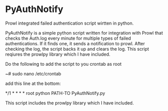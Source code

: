 PyAuthNotify
============

Prowl integrated failed authentication script wirtten in python.

PyAuthNotify is a simple python script written for integration with Prowl that checks the Auth.log every minute for multiple types of failed authentications. If it finds one, it sends a notification to prowl. After checking the log, the script backs it up and clears the log. This script reqiures the prowlpy library which I have included.


Do the following to add the script to you crontab as root

~# sudo nano /etc/crontab

add this line at the bottom:

*/1 * * * * root python PATH-TO PyAuthNotify.py


This script includes the prowlpy library which I have included.



